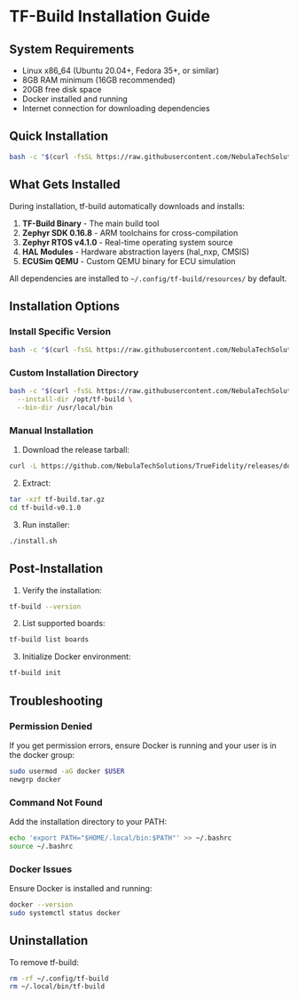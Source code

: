 # TF-Build Installation Guide

## System Requirements

- Linux x86_64 (Ubuntu 20.04+, Fedora 35+, or similar)
- 8GB RAM minimum (16GB recommended)
- 20GB free disk space
- Docker installed and running
- Internet connection for downloading dependencies

## Quick Installation

```bash
bash -c "$(curl -fsSL https://raw.githubusercontent.com/NebulaTechSolutions/TrueFidelity/main/quick-install.sh)"
```

## What Gets Installed

During installation, tf-build automatically downloads and installs:

1. **TF-Build Binary** - The main build tool
2. **Zephyr SDK 0.16.8** - ARM toolchains for cross-compilation
3. **Zephyr RTOS v4.1.0** - Real-time operating system source
4. **HAL Modules** - Hardware abstraction layers (hal_nxp, CMSIS)
5. **ECUSim QEMU** - Custom QEMU binary for ECU simulation

All dependencies are installed to `~/.config/tf-build/resources/` by default.

## Installation Options

### Install Specific Version
```bash
bash -c "$(curl -fsSL https://raw.githubusercontent.com/NebulaTechSolutions/TrueFidelity/main/quick-install.sh)" -- --version v0.1.0
```

### Custom Installation Directory
```bash
bash -c "$(curl -fsSL https://raw.githubusercontent.com/NebulaTechSolutions/TrueFidelity/main/quick-install.sh)" -- \
  --install-dir /opt/tf-build \
  --bin-dir /usr/local/bin
```

### Manual Installation

1. Download the release tarball:
```bash
curl -L https://github.com/NebulaTechSolutions/TrueFidelity/releases/download/v0.1.0/tf-build-v0.1.0-linux-x64.tar.gz -o tf-build.tar.gz
```

2. Extract:
```bash
tar -xzf tf-build.tar.gz
cd tf-build-v0.1.0
```

3. Run installer:
```bash
./install.sh
```

## Post-Installation

1. Verify the installation:
```bash
tf-build --version
```

2. List supported boards:
```bash
tf-build list boards
```

3. Initialize Docker environment:
```bash
tf-build init
```

## Troubleshooting

### Permission Denied
If you get permission errors, ensure Docker is running and your user is in the docker group:
```bash
sudo usermod -aG docker $USER
newgrp docker
```

### Command Not Found
Add the installation directory to your PATH:
```bash
echo 'export PATH="$HOME/.local/bin:$PATH"' >> ~/.bashrc
source ~/.bashrc
```

### Docker Issues
Ensure Docker is installed and running:
```bash
docker --version
sudo systemctl status docker
```

## Uninstallation

To remove tf-build:
```bash
rm -rf ~/.config/tf-build
rm ~/.local/bin/tf-build
```